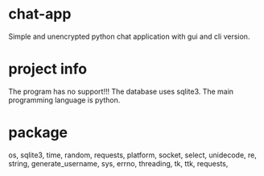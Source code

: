 # chat-app
Simple and unencrypted python chat application with gui and cli version.

# project info
The program has no support!!!
The database uses sqlite3.
The main programming language is python.

# package
os,
sqlite3,
time,
random,
requests,
platform,
socket,
select,
unidecode,
re,
string,
generate_username,
sys,
errno,
threading,
tk,
ttk,
requests,
